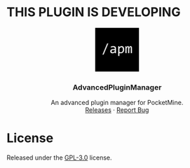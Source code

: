 # THIS PLUGIN IS DEVELOPING

<div align="center">
  <a href="https://github.com/MintoD/AdvancedPluginManager">
    <img src="https://raw.githubusercontent.com/MintoD/AdvancedPluginManager/main/apm.jpg" alt="Logo" width="100" height="100">
  </a>
    <h3 align="center">AdvancedPluginManager</h3>
  <p align="center">
    An advanced plugin manager for PocketMine.
    <br />
    <a href="https://github.com/MintoD/AdvancedPluginManager/releases">Releases</a>
    ·
    <a href="https://github.com/MintoD/AdvancedPluginManager/issues">Report Bug</a>
  </p>
</div>

# License

Released under the [GPL-3.0](https://github.com/MintoD/AdvancedPluginManager/blob/main/LICENSE) license.
